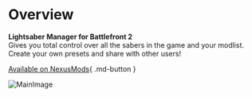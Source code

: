 # Overview

**Lightsaber Manager for Battlefront 2**  
Gives you total control over all the sabers in the game and your modlist.  
Create your own presets and share with other users!

[Available on NexusMods](https://www.nexusmods.com/starwarsbattlefront22017/mods/16){ .md-button }

![MainImage](https://staticdelivery.nexusmods.com/mods/2229/images/16/16-1695071631-1985452097.png)